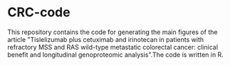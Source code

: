 # CRC-code
This repository contains the code for generating the main figures of the article "Tislelizumab plus cetuximab and irinotecan in patients with refractory MSS and RAS wild-type metastatic colorectal cancer: clinical benefit and longitudinal genoproteomic analysis".The code is written in R.
